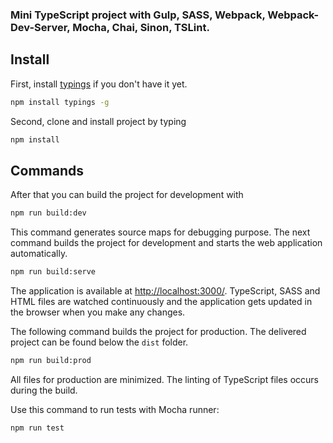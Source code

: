 ### Mini TypeScript project with Gulp, SASS, Webpack, Webpack-Dev-Server, Mocha, Chai, Sinon, TSLint.

## Install

First, install [typings](https://github.com/typings/typings) if you don't have it yet.

```sh
npm install typings -g
```

Second, clone and install project by typing

```sh
npm install
```

## Commands

After that you can build the project for development with

```sh
npm run build:dev
```

This command generates source maps for debugging purpose. The next command builds the project for development and starts the web application automatically.

```sh
npm run build:serve
```

The application is available at [http://localhost:3000/](http://localhost:3000/). TypeScript, SASS and HTML files are watched continuously and the application gets updated in the browser when you make any changes.

The following command builds the project for production. The delivered project can be found below the `dist` folder.

```sh
npm run build:prod
```

All files for production are minimized. The linting of TypeScript files occurs during the build.

Use this command to run tests with Mocha runner:

```sh
npm run test
```
